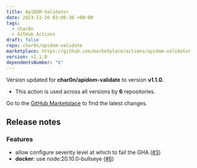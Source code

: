 ```yaml
---
title: ApiDOM Validator
date: 2023-11-26 03:08:36 +00:00
tags:
  - char0n
  - GitHub Actions
draft: false
repo: char0n/apidom-validate
marketplace: https://github.com/marketplace/actions/apidom-validator
version: v1.1.0
dependentsNumber: "6"
---
```



Version updated for **char0n/apidom-validate** to version **v1.1.0**.
- This action is used across all versions by **6** repositories.

Go to the [GitHub Marketplace](https://github.com/marketplace/actions/apidom-validator) to find the latest changes.

## Release notes

### Features

- allow configure severity level at which to fail the GHA ([#3](https://github.com/char0n/apidom-validate/pull/3))
- **docker**: use node:20.10.0-bullseye ([#6](https://github.com/char0n/apidom-validate/pull/6))
